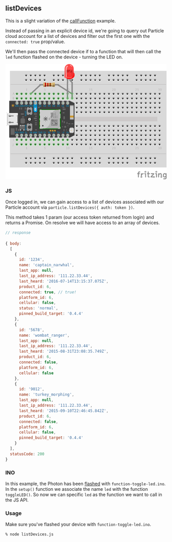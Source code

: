 ## listDevices

This is a slight variation of the [callFunction]() example.

Instead of passing in an explicit device id, we're going to query out Particle cloud account for a list of devices and filter out the first one with the
`connected: true` prop/value.

We'll then pass the connected device if to a function that will then call the `led` function flashed on the device - turning the LED on.

![alt tag](https://github.com/chrisbuttery/particle-api-sandbox/blob/master/listDevices/fritzing.png)

### JS

Once logged in, we can gain access to a list of devices associated with our Particle account via `particle.listDevices({ auth: token })`.

This method takes 1 param (our access token returned from login) and returns a Promise. On resolve we will have access to an array of devices.

```js
// response

{ body:
  [
    {
      id: '1234',
      name: 'captain_narwhal',
      last_app: null,
      last_ip_address: '111.22.33.44',
      last_heard: '2016-07-14T13:15:37.075Z',
      product_id: 6,
      connected: true, // true!
      platform_id: 6,
      cellular: false,
      status: 'normal',
      pinned_build_target: '0.4.4'
    },
    {
      id: '5678',
      name: 'wombat_ranger',
      last_app: null,
      last_ip_address: '111.22.33.44',
      last_heard: '2015-08-31T23:08:35.749Z',
      product_id: 6,
      connected: false,
      platform_id: 6,
      cellular: false
    },
    {
      id: '9012',
      name: 'turkey_morphing',
      last_app: null,
      last_ip_address: '111.22.33.44',
      last_heard: '2015-09-10T22:46:45.842Z',
      product_id: 6,
      connected: false,
      platform_id: 6,
      cellular: false,
      pinned_build_target: '0.4.4'
    }
  ],
  statusCode: 200
}
```

### INO

In this example, the Photon has been [flashed](https://build.particle.io/) with `function-toggle-led.ino`. In the `setup()` function we associate the name `led` with the function `toggleLED()`. So now we can specific `led` as the function we want to call in the JS API.

### Usage

Make sure you've flashed your device with `function-toggle-led.ino`.

```bash
% node listDevices.js
```
